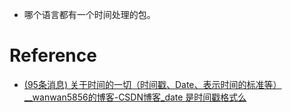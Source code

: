 - 哪个语言都有一个时间处理的包。

# Reference
- [(95条消息) 关于时间的一切（时间戳、Date、表示时间的标准等）__wanwan5856的博客-CSDN博客_date 是时间戳格式么](https://blog.csdn.net/wanwan5856/article/details/79617915)
